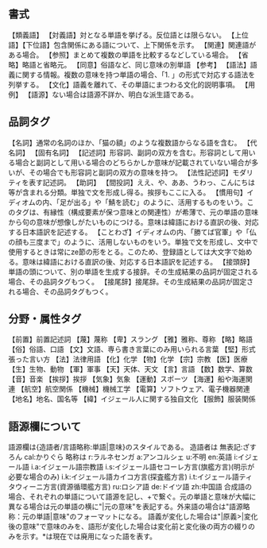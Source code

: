 ## 書式
【類義語】
【対義語】対となる単語を挙げる。反位語とは限らない。
【上位語】【下位語】包含関係にある語について、上下関係を示す。
【関連】関連語がある場合。
【参照】まとめて複数の単語を比較するなどしている場合。
【省略】略語と省略元。
【同意】俗語など、同じ意味の別単語
【参考】
【語法】語義に関する情報。複数の意味を持つ単語の場合、「1. 」の形式で対応する語法を列挙する。
【文化】語義を離れて、その単語にまつわる文化的説明事項。
【用例】
【語源】ない場合は語源不詳か、明白な派生語である。

## 品詞タグ
【名詞】通常の名詞のほか、「猫の額」のような複数語からなる語を含む。
【代名詞】
【固有名詞】
【記述詞】形容詞、副詞の双方を含む。形容詞として用いる場合と副詞として用いる場合のどちらかしか意味が記載されていない場合が多いが、その場合でも形容詞と副詞の双方の意味を持つ。
【法性記述詞】モダリティを表す記述詞。
【助詞】
【間投詞】ええ、や、ああ、うわっ、こんにちは等が含まれる分類。単独で文を形成し得る。挨拶もここに入る。
【慣用句】イディオムの内、「足が出る」や「鯖を読む」のように、活用するものをいう。このタグは、有縁性（構成要素が保つ意味との関連性）が希薄で、元の単語の意味から句の意味が想像しがたいものにつける。意味は緯語における直訳の後、対応する日本語訳を記述する。
【ことわざ】イディオムの内、「勝てば官軍」や「仏の顔も三度まで」のように、活用しないものをいう。単独で文を形成し、文中で使用するときは常にze節の形をとる。このため、登録語としては大文字で始める。意味は緯語における直訳の後、対応する日本語訳を記述する。
【接頭辞】単語の頭について、別の単語を生成する接辞。その生成結果の品詞が固定される場合、その品詞タグもつく。
【接尾辞】接尾辞。その生成結果の品詞が固定される場合、その品詞タグもつく。

## 分野・属性タグ
【前置】前置記述詞
【蔑】蔑称
【卑】スラング
【雅】雅称、尊称
【略】略語
【俗】俗語、口語
【文】文語、専ら書き言葉にのみ用いられる言葉
【堅】形式張った言い方
【法】法律用語
【化】化学
【物】化学
【宗】宗教
【医】医療
【生】生物、動物
【軍】軍事
【天】天体、天文
【言】言語
【数】数学、算数
【音】音楽
【挨拶】挨拶
【気象】気象
【運動】スポーツ
【海運】船や海運関連
【航空】航空関係
【機械】機械工学
【電算】ソフトウェア、電子機器関連
【地名】地名、国名等
【緯】イジェール人に関する独自文化
【服飾】服装関係

## 語源欄について
語源欄は{造語者/言語略称:単語|意味}のスタイルである。
造語者は
無表記:ざすろん
cal:かりぐら
略称は
r:ラルネセンガ
a:アンコルシェ
u:不明
en:英語
i:イジェール語
i.a:イジェール語宗教語
i.s:イジェール語セコーレ方言(旗艦方言)(明示が必要な場合のみ)
i.k:イジェール語カイコ方言(探査艦方言)
i.t:イジェール語ティタウィーニ方言(資源循環艦方言)
ru:ロシア語
de:ドイツ語
zh:中国語
合成語の場合、それぞれの単語について語源を記し、+で繋ぐ。元の単語と意味が大幅に異なる場合は元の単語の横に"|元の意味"を表記する。外来語の場合は"語源略称：元の単語|意味"のフォーマットになる。
語義が変化した場合は"|原義>|変化後の意味"で意味のみを、語形が変化した場合は変化前と変化後の両方の綴りのみを示す。*は現在では廃用になった語を表す。